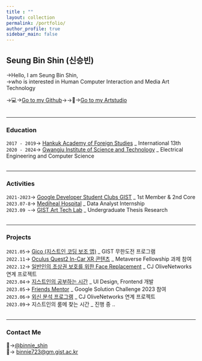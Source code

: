 ```yaml
---
title : ""
layout: collection
permalink: /portfolio/
author_profile: true
sidebar_main: false
---
```

## Seung Bin Shin (신승빈)          
                     
→Hello, I am Seung Bin Shin, <br/>
→who is interested in Human Computer Interaction and Media Art Technology

→💻→[Go to my Github](https://github.com/binnie723)→→🎨→[Go to my Artstudio](https://binnie723.myportfolio.com/)  
<br/>

---      
### Education
`2017 - 2019`→ [Hankuk Academy of Foreign Studies](http://www.hafs.hs.kr/) _ International 13th  
`2020 - 2024`→ [Gwangju Institute of Science and Technology](https://www.gist.ac.kr/kr/main.html) _ Electrical Engineering and Computer Science  
<br/>
  
---
### Activities
`2021-2023`→ [Google Developer Student Clubs GIST](https://gdsc.community.dev/gwangju-institute-of-science-and-technology/) _ 1st Member & 2nd Core  
`2023.07-8`→ [Mediheal Hospital](https://www.mediheal.co.kr/) _ Data Analyst Internship    
`2023.09 ~`→ [GIST Art Tech Lab](https://www.songeunsung.com/) _ Undergraduate Thesis Research      
<br/>
  
---
### Projects

`2021.05`→  [Gico (지스트인 코딩 보조 앱)](https://github.com/Minyeol/Gico) _ GIST 무한도전 프로그램       
`2022.11`→  [Oculus Quest2 In-Car XR 콘텐츠](https://www.youtube.com/watch?v=21SCi9VS5i8) _ Metaverse Fellowship 과제 참여       
`2022.12`→  [일반인의 초상권 보호를 위한 Face Replacement](https://github.com/binnie723/CJ_PBL2) _ CJ OliveNetworks 연계 프로젝트     
`2023.04`→  [지스트인의 공부하는 시간](https://github.com/GDSC-GIST/2nd_2023_Ggongsi) _ UI Design, Frontend 개발      
`2023.05`→  [Friends Mentor](https://www.youtube.com/watch?v=v39WYfTsenQ) _ Google Solution Challenge 2023 참여   
`2023.06`→  [외신 분석 프로그램](https://aiteam2.web.app/) _ CJ OliveNetworks 연계 프로젝트     
`2023.09`→  지스트인의 룸메 찾는 시간 _ 진행 중 ..    
<br/>
  
---
### Contact Me

💭→[@binnie_shin](https://www.instagram.com/binnie_shin/)  
📩→ binnie723@gm.gist.ac.kr  
  


